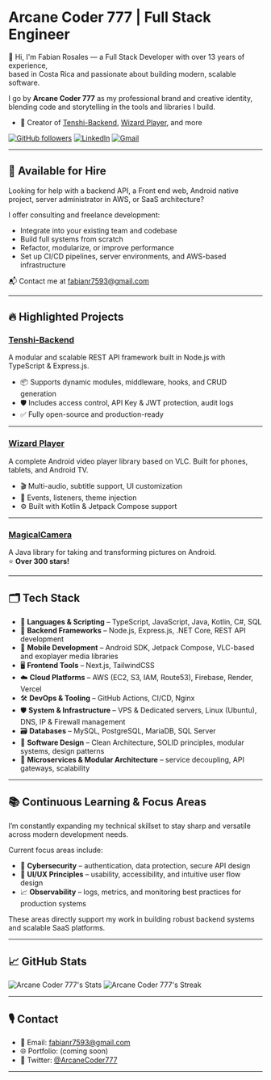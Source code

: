 # Arcane Coder 777 | Full Stack Engineer

👋 Hi, I'm Fabian Rosales — a Full Stack Developer with over 13 years of experience,  
based in Costa Rica and passionate about building modern, scalable software.

I go by **Arcane Coder 777** as my professional brand and creative identity,  
blending code and storytelling in the tools and libraries I build.

- 🚀 Creator of [Tenshi-Backend](https://github.com/fabian7593/Tenshi-Backend), [Wizard Player](https://github.com/fabian7593/Wizard-Player), and more

[![GitHub followers](https://img.shields.io/github/followers/fabian7593?style=social)](https://github.com/fabian7593)
[![LinkedIn](https://img.shields.io/badge/LinkedIn-Fabian%20Rosales-blue?logo=linkedin)](https://www.linkedin.com/in/frosales-softdev/)
[![Gmail](https://img.shields.io/badge/Email-fabianr7593@gmail.com-red?logo=gmail)](mailto:fabianr7593@gmail.com)

---

## 🚧 Available for Hire

Looking for help with a backend API, a Front end web, Android native project, server administrator in AWS, or SaaS architecture?

I offer consulting and freelance development:
- Integrate into your existing team and codebase
- Build full systems from scratch
- Refactor, modularize, or improve performance
- Set up CI/CD pipelines, server environments, and AWS-based infrastructure

📬 Contact me at [fabianr7593@gmail.com](mailto:fabianr7593@gmail.com)

---

## 🔥 Highlighted Projects

### [Tenshi-Backend](https://github.com/fabian7593/Tenshi-Backend)
A modular and scalable REST API framework built in Node.js with TypeScript & Express.js.

- 📦 Supports dynamic modules, middleware, hooks, and CRUD generation
- 🛡 Includes access control, API Key & JWT protection, audit logs
- ✅ Fully open-source and production-ready

---

### [Wizard Player](https://github.com/fabian7593/Wizard-Player)
A complete Android video player library based on VLC. Built for phones, tablets, and Android TV.

- 🎬 Multi-audio, subtitle support, UI customization
- 🧩 Events, listeners, theme injection
- ⚙️ Built with Kotlin & Jetpack Compose support

---

### [MagicalCamera](https://github.com/fabian7593/MagicalCamera)
A Java library for taking and transforming pictures on Android.  
⭐ **Over 300 stars!**

---

## 🗂 Tech Stack

- 🧠 **Languages & Scripting** – TypeScript, JavaScript, Java, Kotlin, C#, SQL
- 🧰 **Backend Frameworks** – Node.js, Express.js, .NET Core, REST API development
- 📱 **Mobile Development** – Android SDK, Jetpack Compose, VLC-based and exoplayer media libraries
- 🖥️ **Frontend Tools** – Next.js, TailwindCSS
- ☁️ **Cloud Platforms** – AWS (EC2, S3, IAM, Route53), Firebase, Render, Vercel
- 🛠️ **DevOps & Tooling** – GitHub Actions, CI/CD, Nginx
- 🛡️ **System & Infrastructure** – VPS & Dedicated servers, Linux (Ubuntu), DNS, IP & Firewall management
- 🗃️ **Databases** – MySQL, PostgreSQL, MariaDB, SQL Server
- 📐 **Software Design** – Clean Architecture, SOLID principles, modular systems, design patterns
- 🧩 **Microservices & Modular Architecture** – service decoupling, API gateways, scalability

---

## 📚 Continuous Learning & Focus Areas

I’m constantly expanding my technical skillset to stay sharp and versatile across modern development needs.

Current focus areas include:

- 🔐 **Cybersecurity** – authentication, data protection, secure API design
- 🎨 **UI/UX Principles** – usability, accessibility, and intuitive user flow design
- 📈 **Observability** – logs, metrics, and monitoring best practices for production systems

These areas directly support my work in building robust backend systems and scalable SaaS platforms.

---

## 📈 GitHub Stats

![Arcane Coder 777's Stats](https://github-readme-stats.vercel.app/api?username=fabian7593&theme=tokyonight&show_icons=true&hide_border=false&count_private=true)
![Arcane Coder 777's Streak](https://github-readme-streak-stats.herokuapp.com/?user=fabian7593&theme=tokyonight&hide_border=false)

---

## 🎙 Contact

- 📧 Email: [fabianr7593@gmail.com](mailto:fabianr7593@gmail.com)  
- 🌐 Portfolio: (coming soon)  
- 🧵 Twitter: [@ArcaneCoder777](https://x.com/ArcaneCoder7) 

---

